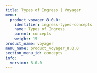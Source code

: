 ```yaml
---
title: Types of Ingress | Voyager
menu:
  product_voyager_8.0.0:
    identifier: ingress-types-concepts
    name: Types of Ingress
    parent: concepts
    weight: 15
product_name: voyager
menu_name: product_voyager_8.0.0
section_menu_id: concepts
info:
  version: 8.0.0
---
```


